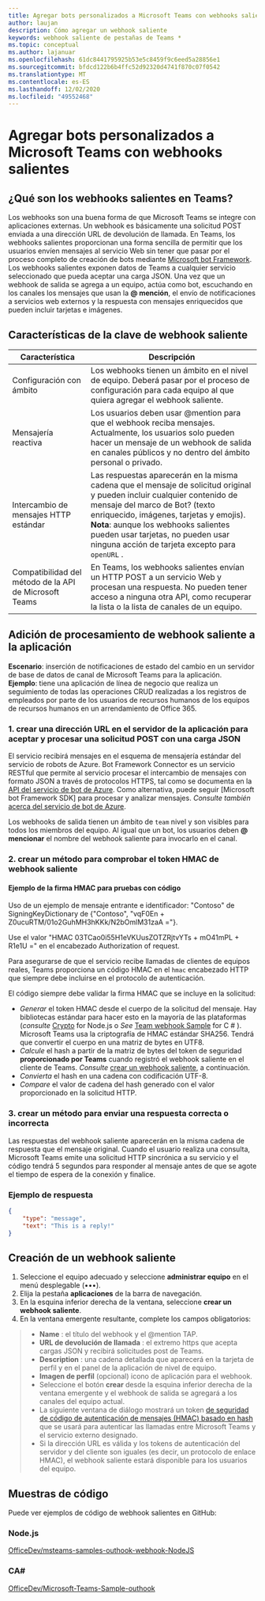 ```yaml
---
title: Agregar bots personalizados a Microsoft Teams con webhooks salientes
author: laujan
description: Cómo agregar un webhook saliente
keywords: webhook saliente de pestañas de Teams *
ms.topic: conceptual
ms.author: lajanuar
ms.openlocfilehash: 61dc8441795925b53e5c8459f9c6eed5a28856e1
ms.sourcegitcommit: bfdcd122b6b4ffc52d92320d4741f870c07f0542
ms.translationtype: MT
ms.contentlocale: es-ES
ms.lasthandoff: 12/02/2020
ms.locfileid: "49552468"
---
```

# <a name="add-custom-bots-to-microsoft-teams-with-outgoing-webhooks"></a>Agregar bots personalizados a Microsoft Teams con webhooks salientes

## <a name="what-are-outgoing-webhooks-in-teams"></a>¿Qué son los webhooks salientes en Teams?

Los webhooks son una buena forma de que Microsoft Teams se integre con aplicaciones externas. Un webhook es básicamente una solicitud POST enviada a una dirección URL de devolución de llamada. En Teams, los webhooks salientes proporcionan una forma sencilla de permitir que los usuarios envíen mensajes al servicio Web sin tener que pasar por el proceso completo de creación de bots mediante [Microsoft bot Framework](https://dev.botframework.com/). Los webhooks salientes exponen datos de Teams a cualquier servicio seleccionado que pueda aceptar una carga JSON. Una vez que un webhook de salida se agrega a un equipo, actúa como bot, escuchando en los canales los mensajes que usan la **\@ mención**, el envío de notificaciones a servicios web externos y la respuesta con mensajes enriquecidos que pueden incluir tarjetas e imágenes.

## <a name="outgoing-webhook-key-features"></a>Características de la clave de webhook saliente

| Característica | Descripción |
| ------- | ----------- |
| Configuración con ámbito| Los webhooks tienen un ámbito en el nivel de equipo. Deberá pasar por el proceso de configuración para cada equipo al que quiera agregar el webhook saliente. |
| Mensajería reactiva| Los usuarios deben usar @mention para que el webhook reciba mensajes. Actualmente, los usuarios solo pueden hacer un mensaje de un webhook de salida en canales públicos y no dentro del ámbito personal o privado. |
|Intercambio de mensajes HTTP estándar|Las respuestas aparecerán en la misma cadena que el mensaje de solicitud original y pueden incluir cualquier contenido de mensaje del marco de Bot? (texto enriquecido, imágenes, tarjetas y emojis). **Nota**: aunque los webhooks salientes pueden usar tarjetas, no pueden usar ninguna acción de tarjeta excepto para `openURL` .|
| Compatibilidad del método de la API de Microsoft Teams|En Teams, los webhooks salientes envían un HTTP POST a un servicio Web y procesan una respuesta. No pueden tener acceso a ninguna otra API, como recuperar la lista o la lista de canales de un equipo.|

## <a name="adding-outgoing-webhook-processing-to-your-app"></a>Adición de procesamiento de webhook saliente a la aplicación

**Escenario**: inserción de notificaciones de estado del cambio en un servidor de base de datos de canal de Microsoft Teams para la aplicación.  
**Ejemplo**: tiene una aplicación de línea de negocio que realiza un seguimiento de todas las operaciones CRUD realizadas a los registros de empleados por parte de los usuarios de recursos humanos de los equipos de recursos humanos en un arrendamiento de Office 365.

### <a name="1-create-a-url-on-your-apps-server-to-accept-and-process-a-post-request-with-a-json-payload"></a>1. crear una dirección URL en el servidor de la aplicación para aceptar y procesar una solicitud POST con una carga JSON

El servicio recibirá mensajes en el esquema de mensajería estándar del servicio de robots de Azure. Bot Framework Connector es un servicio RESTful que permite al servicio procesar el intercambio de mensajes con formato JSON a través de protocolos HTTPS, tal como se documenta en la [API del servicio de bot de Azure](/bot-framework/rest-api/bot-framework-rest-connector-api-reference). Como alternativa, puede seguir [Microsoft bot Framework SDK] para procesar y analizar mensajes. *Consulte también*  [acerca del servicio de bot de Azure](/azure/bot-service/bot-service-overview-introduction?view=azure-bot-service-4.0).

Los webhooks de salida tienen un ámbito de `team` nivel y son visibles para todos los miembros del equipo. Al igual que un bot, los usuarios deben **\@ mencionar** el nombre del webhook saliente para invocarlo en el canal.

### <a name="2-create-a-method-to-verify-the-outgoing-webhook-hmac-token"></a>2. crear un método para comprobar el token HMAC de webhook saliente

#### <a name="hmac-signature-for-testing-with-code-example"></a>Ejemplo de la firma HMAC para pruebas con código

Uso de un ejemplo de mensaje entrante e identificador: "Contoso" de SigningKeyDictionary de {"Contoso", "vqF0En + Z0ucuRTM/01o2GuhMH3hKKk/N2bOmlM31zaA ="}.

Use el valor "HMAC 03TCao0i55H1eVKUusZOTZRjtvYTs + mO41mPL + R1e1U =" en el encabezado Authorization of request.

Para asegurarse de que el servicio recibe llamadas de clientes de equipos reales, Teams proporciona un código HMAC en el `hmac` encabezado HTTP que siempre debe incluirse en el protocolo de autenticación.

El código siempre debe validar la firma HMAC que se incluye en la solicitud:

* *Generar* el token HMAC desde el cuerpo de la solicitud del mensaje. Hay bibliotecas estándar para hacer esto en la mayoría de las plataformas (*consulte* [Crypto](https://nodejs.org/api/crypto.html#crypto_crypto) for Node.js o  *See* [Team webhook Sample](https://github.com/OfficeDev/microsoft-teams-sample-outgoing-webhook/blob/23eb61da5a18634d51c5247944843da9abed01b6/WebhookSampleBot/Models/AuthProvider.cs) for C \# ). Microsoft Teams usa la criptografía de HMAC estándar SHA256. Tendrá que convertir el cuerpo en una matriz de bytes en UTF8.
* *Calcule* el hash a partir de la matriz de bytes del token de seguridad **proporcionado por Teams** cuando registró el webhook saliente en el cliente de Teams. *Consulte* [crear un webhook saliente](#create-an-outgoing-webhook), a continuación.
* *Convierta* el hash en una cadena con codificación UTF-8.
* *Compare* el valor de cadena del hash generado con el valor proporcionado en la solicitud HTTP.

### <a name="3-create-a-method-to-send-a-success-or-failure-response"></a>3. crear un método para enviar una respuesta correcta o incorrecta

Las respuestas del webhook saliente aparecerán en la misma cadena de respuesta que el mensaje original. Cuando el usuario realiza una consulta, Microsoft Teams emite una solicitud HTTP sincrónica a su servicio y el código tendrá 5 segundos para responder al mensaje antes de que se agote el tiempo de espera de la conexión y finalice.

### <a name="example-response"></a>Ejemplo de respuesta

```json
{
    "type": "message",
    "text": "This is a reply!"
}
```

## <a name="create-an-outgoing-webhook"></a>Creación de un webhook saliente

1. Seleccione el equipo adecuado y seleccione **administrar equipo** en el menú desplegable (&#8226;&#8226;&#8226;).
1. Elija la pestaña **aplicaciones** de la barra de navegación.
1. En la esquina inferior derecha de la ventana, seleccione **crear un webhook saliente**.
1. En la ventana emergente resultante, complete los campos obligatorios:

>* **Name** : el título del webhook y el @mention TAP.
>* **URL de devolución de llamada** : el extremo https que acepta cargas JSON y recibirá solicitudes post de Teams.
>* **Description** : una cadena detallada que aparecerá en la tarjeta de perfil y en el panel de la aplicación de nivel de equipo.
>* **Imagen de perfil** (opcional) icono de aplicación para el webhook.
>* Seleccione el botón **crear** desde la esquina inferior derecha de la ventana emergente y el webhook de salida se agregará a los canales del equipo actual.
>* La siguiente ventana de diálogo mostrará un token [de seguridad de código de autenticación de mensajes (HMAC) basado en hash](https://security.stackexchange.com/questions/20129/how-and-when-do-i-use-hmac/20301) que se usará para autenticar las llamadas entre Microsoft Teams y el servicio externo designado.
>* Si la dirección URL es válida y los tokens de autenticación del servidor y del cliente son iguales (es decir, un protocolo de enlace HMAC), el webhook saliente estará disponible para los usuarios del equipo.

## <a name="code-samples"></a>Muestras de código

Puede ver ejemplos de código de webhook salientes en GitHub:

### <a name="nodejs"></a>Node.js

[OfficeDev/msteams-samples-outhook-webhook-NodeJS](https://github.com/OfficeDev/msteams-samples-outgoing-webhook-nodejs)

### <a name="c"></a>CA\#

[OfficeDev/Microsoft-Teams-Sample-outhook](https://github.com/OfficeDev/microsoft-teams-sample-outgoing-webhook)
